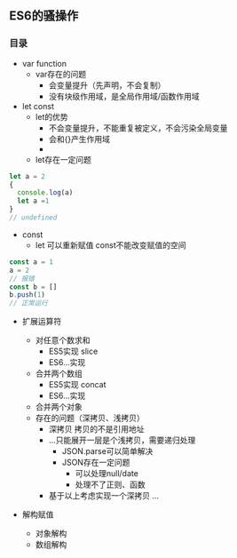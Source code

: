 ## ES6的骚操作

### 目录

- var function
  - var存在的问题 
    - 会变量提升（先声明，不会复制）
    - 没有块级作用域，是全局作用域/函数作用域
- let const  
  - let的优势 
    - 不会变量提升，不能重复被定义，不会污染全局变量
    - 会和{}产生作用域
    - 
  - let存在一定问题
```js
let a = 2
{
  console.log(a)
  let a =1
}
// undefined
  ```  
  - const
    - let 可以重新赋值 const不能改变赋值的空间
```js
const a = 1
a = 2
// 报错
const b = []
b.push(1)
// 正常运行
```

- 扩展运算符
  - 对任意个数求和
    - ES5实现 slice
    - ES6...实现
  - 合并两个数组
    - ES5实现 concat
    - ES6...实现
  - 合并两个对象
  - 存在的问题（深拷贝、浅拷贝）
    - 深拷贝 拷贝的不是引用地址
    - ...只能展开一层是个浅拷贝，需要递归处理
      - JSON.parse可以简单解决
      - JSON存在一定问题
        - 可以处理null/date
        - 处理不了正则、函数
    - 基于以上考虑实现一个深拷贝
      ...

- 解构赋值
  - 对象解构
  - 数组解构
  

